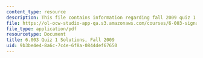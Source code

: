 ```yaml
---
content_type: resource
description: This file contains information regarding fall 2009 quiz 1 solutions.
file: https://ol-ocw-studio-app-qa.s3.amazonaws.com/courses/6-003-signals-and-systems-fall-2011/9b3be4e48a6c7c4e6f8a0844def67650_MIT6_003F11_F09q1_sol.pdf
file_type: application/pdf
resourcetype: Document
title: 6.003 Quiz 1 Solutions, Fall 2009
uid: 9b3be4e4-8a6c-7c4e-6f8a-0844def67650
---
```

